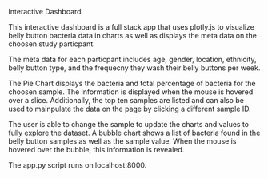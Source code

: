 Interactive Dashboard

This interactive dashboard is a full stack app that uses plotly.js to visualize belly button bacteria data in charts as well as displays the meta data on the choosen study particpant.  

The meta data for each particpant includes age, gender, location, ethnicity, belly button type, and the frequecny they wash their belly buttons per week.

The Pie Chart displays the bacteria and total percentage of bacteria for the choosen sample.  The information is displayed when the mouse is hovered over a slice.  Additionally, the top ten samples are listed and can also be used to mainpulate the data on the page by clicking a different sample ID.

The user is able to change the sample to update the charts and values to fully explore the dataset.  A bubble chart shows a list of bacteria found in the belly button samples as well as the sample value.  When the mouse is hovered over the bubble, this information is revealed.

The app.py script runs on localhost:8000. 
